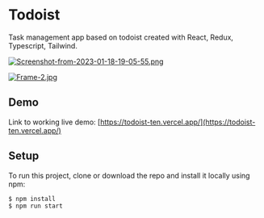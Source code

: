 # Todoist

Task management app based on todoist created with React, Redux, Typescript, Tailwind.

[![Screenshot-from-2023-01-18-19-05-55.png](https://i.postimg.cc/ZY2Bqm97/Screenshot-from-2023-01-18-19-05-55.png)](https://postimg.cc/mh32d0yC)

[![Frame-2.jpg](https://i.postimg.cc/zGHXP2qy/Frame-2.jpg)](https://postimg.cc/bZ8hZTDP)

## Demo

Link to working live demo: [https://todoist-ten.vercel.app/](https://todoist-ten.vercel.app/)

## Setup

To run this project, clone or download the repo and install it locally using npm:

```
$ npm install
$ npm run start
```

